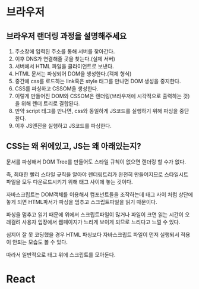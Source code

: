 # 브라우저

## 브라우저 랜더링 과정을 설명해주세요

1. 주소창에 입력된 주소를 통해 서버를 찾아간다.
2. 이후 DNS가 연결해줄 곳을 찾는다.(실제 서버)
3. 서버에서 HTML 파일을 클라이언트로 보낸다.
4. HTML 문서는 파싱되어 DOM을 생성한다.(객체 형식)
5. 중간에 css를 로드하는 link혹은 style 태그를 만나면 DOM 생성을 중지한다.
6. CSS를 파싱하고 CSSOM을 생성한다.
7. 이렇게 만들어진 DOM와 CSSOM은 렌더링(브라우저에 시각적으로 출력하는 것)을 위해 렌더 트리로 결합된다.
8. 만약 script 태그를 만나면, css와 동일하게 JS코드를 실행하기 위해 파싱을 중단한다.
9. 이후 JS엔진을 실행하고 JS코드를 파싱한다.

## CSS는 왜 위에있고, JS는 왜 아래있는지?

문서를 파싱해서 DOM Tree를 만들어도 스타일 규칙이 없으면 렌더링 할 수가 없다.

즉, 최대한 빨리 스타일 규칙을 알아야 렌더링트리가 완전히 만들어지므로 스타일시트 파일을 모두 다운로드시키기 위해 <head></head>태그 사이에 놓는 것이다.

자바스크립트는 DOM객체를 이용해서 컴포넌트들을 조작하는데 <head></head>태그 사이 처럼 상단에 놓게 되면 HTML파서가 파싱을 멈추고 스크립트파일을 읽기 때문이다.

파싱을 멈추고 읽기 때문에 위에서 스크립트파일이 많거나 파일이 크면 읽는 시간이 오래걸려 사용자 입장에서 웹페이지가 느리게 보이게 되므로 느리다고 느낄 수 있다.

심지어 잘 못 코딩했을 경우 HTML 파싱보다 자바스크립트 파일이 먼저 실행되서 적용이 안되는 모습도 볼 수 있다.

따라서 일반적으로 </body>태그 위에 스크립트를 모아둔다.

# React
